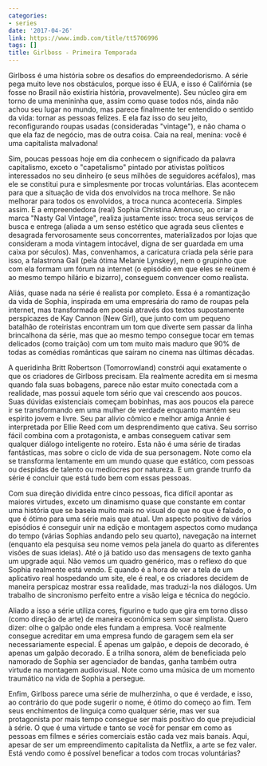 ```yaml
---
categories:
- series
date: '2017-04-26'
link: https://www.imdb.com/title/tt5706996
tags: []
title: Girlboss - Primeira Temporada
---
```


Girlboss é uma história sobre os desafios do empreendedorismo. A série pega muito leve nos obstáculos, porque isso é EUA, e isso é Califórnia (se fosse no Brasil não existiria história, provavelmente). Seu núcleo gira em torno de uma menininha que, assim como quase todos nós, ainda não achou seu lugar no mundo, mas parece finalmente ter entendido o sentido da vida: tornar as pessoas felizes. E ela faz isso do seu jeito, reconfigurando roupas usadas (consideradas "vintage"), e não chama o que ela faz de negócio, mas de outra coisa. Caia na real, menina: você é uma capitalista malvadona!

Sim, poucas pessoas hoje em dia conhecem o significado da palavra capitalismo, exceto o "capetalismo" pintado por ativistas políticos interessados no seu dinheiro (e seus milhões de seguidores acéfalos), mas ele se constitui pura e simplesmente por trocas voluntárias. Elas acontecem para que a situação de vida dos envolvidos na troca melhore. Se não melhorar para todos os envolvidos, a troca nunca aconteceria. Simples assim. E a empreendedora (real) Sophia Christina Amoruso, ao criar a marca "Nasty Gal Vintage", realiza justamente isso: troca seus serviços de busca e entrega (aliada a um senso estético que agrada seus clientes e desagrada fervorosamente seus concorrentes, materializados por lojas que consideram a moda vintagem intocável, digna de ser guardada em uma caixa por séculos). Mas, convenhamos, a caricatura criada pela série para isso, a falastrona Gail (pela ótima Melanie Lynskey), nem o grupinho que com ela formam um fórum na internet (o episódio em que eles se reúnem é ao mesmo tempo hilário e bizarro), conseguem convencer como realista.

Aliás, quase nada na série é realista por completo. Essa é a romantização da vida de Sophia, inspirada em uma empresária do ramo de roupas pela internet, mas transformada em poesia através dos textos supostamente perspicazes de Kay Cannon (New Girl), que junto com um pequeno batalhão de roteiristas encontram um tom que diverte sem passar da linha brincalhona da série, mas que ao mesmo tempo consegue tocar em temas delicados (como traição) com um tom muito mais maduro que 90% de todas as comédias românticas que saíram no cinema nas últimas décadas.

A queridinha Britt Robertson (Tomorrowland) constrói aqui exatamente o que os criadores de Girlboss precisam. Ela realmente acredita em si mesma quando fala suas bobagens, parece não estar muito conectada com a realidade, mas possui aquele tom sério que vai crescendo aos poucos. Suas dúvidas existenciais começam bobinhas, mas aos poucos ela parece ir se transformando em uma mulher de verdade enquanto mantém seu espírito jovem e livre. Seu par alívio cômico e melhor amiga Annie é interpretada por Ellie Reed com um desprendimento que cativa. Seu sorriso fácil combina com a protagonista, e ambas conseguem cativar sem qualquer diálogo inteligente no roteiro. Esta não é uma série de tiradas fantásticas, mas sobre o ciclo de vida de sua personagem. Note como ela se transforma lentamente em um mundo quase que estático, com pessoas ou despidas de talento ou medíocres por natureza. E um grande trunfo da série é concluir que está tudo bem com essas pessoas.

Com sua direção dividida entre cinco pessoas, fica difícil apontar as maiores virtudes, exceto um dinamismo quase que constante em contar uma história que se baseia muito mais no visual do que no que é falado, o que é ótimo para uma série mais que atual. Um aspecto positivo de vários episódios é conseguir unir na edição e montagem aspectos como mudança do tempo (várias Sophias andando pelo seu quarto), navegação na internet (enquanto ela pesquisa seu nome vemos pela janela do quarto as diferentes visões de suas ideias). Até o já batido uso das mensagens de texto ganha um upgrade aqui. Não vemos um quadro genérico, mas o reflexo do que Sophia realmente está vendo. E quando é a hora de ver a tela de um aplicativo real hospedando um site, ele é real, e os criadores decidem de maneira perspicaz mostrar essa realidade, mas traduzi-la nos diálogos. Um trabalho de sincronismo perfeito entre a visão leiga e técnica do negócio.

Aliado a isso a série utiliza cores, figurino e tudo que gira em torno disso (como direção de arte) de maneira econômica sem soar simplista. Quero dizer: olhe o galpão onde eles fundam a empresa. Você realmente consegue acreditar em uma empresa fundo de garagem sem ela ser necessariamente especial. É apenas um galpão, e depois de decorado, é apenas um galpão decorado. E a trilha sonora, além de beneficiada pelo namorado de Sophia ser agenciador de bandas, ganha também outra virtude na montagem audiovisual. Note como uma música de um momento traumático na vida de Sophia a persegue.

Enfim, Girlboss parece uma série de mulherzinha, o que é verdade, e isso, ao contrário do que pode sugerir o nome, é ótimo do começo ao fim. Tem seus enchimentos de linguiça como qualquer série, mas ver sua protagonista por mais tempo consegue ser mais positivo do que prejudicial à série. O que é uma virtude e tanto se você for pensar em como as pessoas em filmes e séries comerciais estão cada vez mais banais. Aqui, apesar de ser um empreendimento capitalista da Netflix, a arte se fez valer. Está vendo como é possível beneficar a todos com trocas voluntárias?
